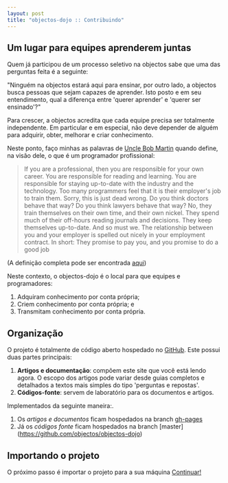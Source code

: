 ```yaml
---
layout: post
title: "objectos-dojo :: Contribuindo"
---
```


## Um lugar para equipes aprenderem juntas

Quem já participou de um processo seletivo na objectos sabe que uma das perguntas feita é
a seguinte:

"Ninguém na objectos estará aqui para ensinar, por outro lado, a objectos busca pessoas 
que sejam capazes de aprender. Isto posto e em seu entendimento, qual a diferença 
entre 'querer aprender' e 'querer ser ensinado'?"

Para crescer, a objectos acredita que cada equipe precisa ser totalmente independente.
Em particular e em especial, não deve depender de alguém para adquirir, 
obter, melhorar e criar conhecimento.

Neste ponto, faço minhas as palavras de [Uncle Bob Martin](https://twitter.com/#!/unclebobmartin) 
quando define, na visão dele, o que é um programador profissional:

> If you are a professional, then you are responsible for your own career. 
> You are responsible for reading and learning. 
> You are responsible for staying up-to-date with the industry and the technology. 
> Too many programmers feel that it is their employer's job to train them. 
> Sorry, this is just dead wrong. Do you think doctors behave that way? 
> Do you think lawyers behave that way? No, they train themselves on their own time, and their own nickel. 
> They spend much of their off-hours reading journals and decisions. 
> They keep themselves up-to-date. And so must we. 
> The relationship between you and your employer is spelled out nicely in your employment contract. 
> In short: They promise to pay you, and you promise to do a good job 

(A definição completa pode ser encontrada [aqui](http://programmer.97things.oreilly.com/wiki/index.php/The_Professional_Programmer))

Neste contexto, o objectos-dojo é o local para que equipes e programadores:

1. Adquiram conhecimento por conta própria;
1. Criem conhecimento por conta própria; e
1. Transmitam conhecimento por conta própria.

## Organização

O projeto é totalmente de código aberto hospedado no [GitHub](https://github.com/objectos/objectos-dojo). 
Este possui duas partes principais:

1. __Artigos e documentação__: compõem este site que você está lendo agora. O escopo dos artigos pode variar 
desde guias completos e detalhados a textos mais simples do tipo 'perguntas e repostas'.
1. __Códigos-fonte__: servem de laboratório para os documentos e artigos.

Implementados da seguinte maneira:.

1. Os _artigos e documentos_ ficam hospedados na branch [gh-pages](https://github.com/objectos/objectos-dojo/tree/gh-pages)
1. Já os _códigos fonte_ ficam hospedados na branch [master] (https://github.com/objectos/objectos-dojo)

## Importando o projeto 

O próximo passo é importar o projeto para a sua máquina <a href="{{ site.url }}/contribua/00-importar.html" class="btn btn-success">Continuar!</a>
